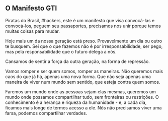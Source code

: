 ## O Manifesto GTI

Piratas do Brasil, \#hackers, este é um manifesto que visa convocá-las e convocá-los, peguem seu passaportes, precisamos nos unir porque temos muitas coisas para mudar.

Hoje mais um da nossa geração está preso. Provavelmente um dia ou outro te busquem. Sei que o que fazemos não é por irresponsabilidade, ser pego, mas pela responsabilidade que o futuro delega a nós.

Cansamos de sentir a força da outra geração, na forma de repressão.

Vamos romper e ser quem somos, romper as maneiras. Não queremos mais caos do que já há, apenas uma nova forma. Que não seja apenas uma maneira de viver num mundo sem sentido, que esteja contra quem somos.

Faremos um mundo onde as pessoas sejam elas mesmas, queremos um mundo onde possamos compartilhar tudo, sem fronteiras ou restrições. O conhecimento é a herança e riqueza da humanidade - e, a cada dia, ficamos mais longe de termos acesso a ele. Nós não precisamos viver uma farsa, podemos compartilhar verdades.
